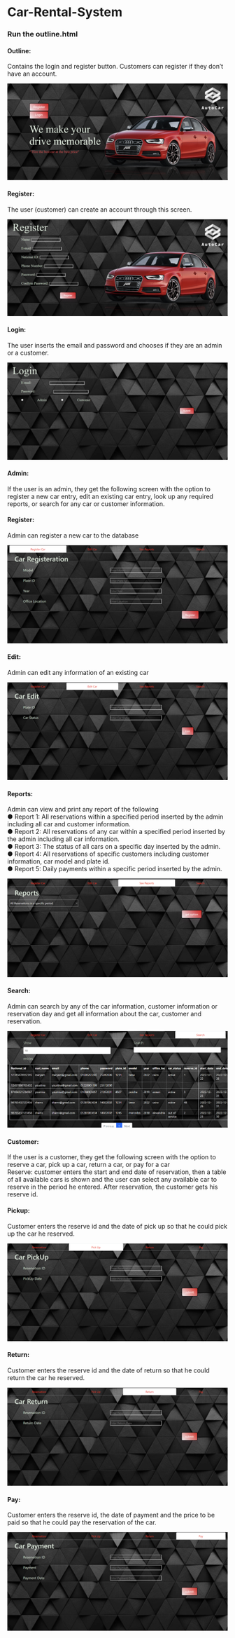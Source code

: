 # Car-Rental-System
### Run the outline.html

#### Outline:
Contains the login and register button. Customers can register if they don’t have an account. 

<img src="/screenshots/outline.png">
 
#### Register:
The user (customer) can create an account through this screen.

<img src="/screenshots/register.png">
 
#### Login:
The user inserts the email and password and chooses if they are an admin or a customer.

<img src="/screenshots/login.png">
 
#### Admin:
If the user is an admin, they get the following screen with the option to register a new car entry, edit an existing car entry, look up any required reports, or search for any car or customer information. 

#### Register: 
Admin can register a new car to the database

<img src="/screenshots/admin register.png">
 
#### Edit: 
Admin can edit any information of an existing car

<img src="/screenshots/admin edit.png">

#### Reports: 
Admin can view and print any report of the following <br />
●	Report 1: All reservations within a specified period inserted by the admin including all car and customer information. <br />
●	Report 2: All reservations of any car within a specified period inserted by the admin including all car information. <br />
●	Report 3: The status of all cars on a specific day inserted by the admin. <br />
●	Report 4: All reservations of specific customers including customer information, car model and plate id. <br />
●	Report 5: Daily payments within a specific period inserted by the admin. <br />

<img src="/screenshots/reports.png">

#### Search: 
Admin can search by any of the car information, customer information or reservation day and get all information about the car, customer and reservation.

<img src="/screenshots/admin search.png">

#### Customer:
If the user is a customer, they get the following screen with the option to reserve a car, pick up a car, return a car, or pay for a car	
Reserve: customer enters the start and end date of reservation, then a table of all available cars is shown and the user can select any available car to reserve in the period he entered. After reservation, the customer gets his reserve id.

#### Pickup: 
Customer enters the reserve id and the date of pick up so that he could pick up the car he reserved.

<img src="/screenshots/picjup.png">
 
#### Return: 
Customer enters the reserve id and the date of return so that he could return the car he reserved.

<img src="/screenshots/return.png">
 
#### Pay: 
Customer enters the reserve id, the date of payment and the price to be paid so that he could pay the reservation of the car.
 
<img src="/screenshots/pay.png">
